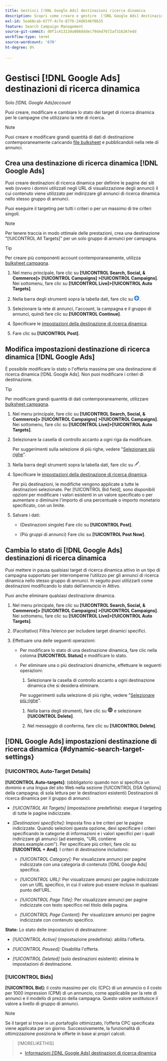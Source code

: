 ```yaml
---
title: Gestisci [!DNL Google Ads] destinazioni ricerca dinamica
description: Scopri come creare e gestire  [!DNL Google Ads] destinazioni di ricerca dinamiche.
exl-id: 5ea68cab-677f-4c7e-8776-24d6546f0b15
feature: Search Campaign Management
source-git-commit: d0f1c413134a0868ddec79ded7672af316267edd
workflow-type: tm+mt
source-wordcount: '678'
ht-degree: 0%

---
```


# Gestisci [!DNL Google Ads] destinazioni di ricerca dinamica

Solo *[!DNL Google Ads]account*

Puoi creare, modificare e cambiare lo stato dei target di ricerca dinamica per le campagne che utilizzano la rete di ricerca.

>[!NOTE]
>
>Puoi creare e modificare grandi quantità di dati di destinazione contemporaneamente caricando [file bulksheet](/help/search-social-commerce/campaign-management/bulksheets/bulksheet-about.md) e pubblicandoli nella rete di annunci.

## Crea una destinazione di ricerca dinamica [!DNL Google Ads]

Puoi creare destinazioni di ricerca dinamica per definire le pagine dei siti web (ovvero i domini utilizzati negli URL di visualizzazione degli annunci) il cui contenuto viene utilizzato per indirizzare gli annunci di ricerca dinamica nello stesso gruppo di annunci.

Puoi eseguire il targeting per tutti i criteri o per un massimo di tre criteri singoli.

>[!NOTE]
>
>Per tenere traccia in modo ottimale delle prestazioni, crea una destinazione &quot;[!UICONTROL All Targets]&quot; per un solo gruppo di annunci per campagna.

>[!TIP]
>
>Per creare più componenti account contemporaneamente, utilizza [bulksheet campagna](/help/search-social-commerce/campaign-management/bulksheets/bulksheet-about.md).

1. Nel menu principale, fare clic su **[!UICONTROL Search, Social, & Commerce]> [!UICONTROL Campaigns] >[!UICONTROL Campaigns]**. Nei sottomenu, fare clic su **[!UICONTROL Live]>[!UICONTROL Auto Targets]**.

1. Nella barra degli strumenti sopra la tabella dati, fare clic su ![Crea](/help/search-social-commerce/assets/add.png "Crea").

1. Selezionare la rete di annunci, l&#39;account, la campagna e il gruppo di annunci, quindi fare clic su **[!UICONTROL Continue]**.

1. Specificare le [impostazioni della destinazione di ricerca dinamica](#dynamic-search-target-settings).

1. Fare clic su **[!UICONTROL Post]**.

## Modifica impostazioni destinazione di ricerca dinamica [!DNL Google Ads]

È possibile modificare lo stato o l&#39;offerta massima per una destinazione di ricerca dinamica [!DNL Google Ads]. Non puoi modificare i criteri di destinazione.

>[!TIP]
>
>Per modificare grandi quantità di dati contemporaneamente, utilizzare [bulksheet campagna](/help/search-social-commerce/campaign-management/bulksheets/bulksheet-about.md).

1. Nel menu principale, fare clic su **[!UICONTROL Search, Social, & Commerce]> [!UICONTROL Campaigns] >[!UICONTROL Campaigns]**. Nei sottomenu, fare clic su **[!UICONTROL Live]>[!UICONTROL Auto Targets]**.

1. Selezionare la casella di controllo accanto a ogni riga da modificare.

   Per suggerimenti sulla selezione di più righe, vedere &quot;[Selezionare più righe](/help/search-social-commerce/common-tasks/navigation-editing-selection/multiple-rows-select.md)&quot;.

1. Nella barra degli strumenti sopra la tabella dati, fare clic su ![Modifica](/help/search-social-commerce/assets/edit.png "Modifica").

1. Specificare le [impostazioni della destinazione di ricerca dinamica](#dynamic-search-target-settings).

   Per più destinazioni, le modifiche vengono applicate a tutte le destinazioni selezionate. Per [!UICONTROL Bid field], sono disponibili opzioni per modificare i valori esistenti in un valore specificato o per aumentare o diminuire l&#39;importo di una percentuale o importo monetario specificato, con un limite.

1. Salvare i dati:

   * (Destinazioni singole) Fare clic su **[!UICONTROL Post]**.

   * (Più gruppi di annunci) Fare clic su **[!UICONTROL Post Now]**.

## Cambia lo stato di [!DNL Google Ads] destinazioni di ricerca dinamica

Puoi mettere in pausa qualsiasi target di ricerca dinamica attivo in un tipo di campagna supportato per interromperne l’utilizzo per gli annunci di ricerca dinamica nello stesso gruppo di annunci. In seguito puoi utilizzarli come destinazioni modificando lo stato dell’annuncio in Attivo.

Puoi anche eliminare qualsiasi destinazione dinamica.

1. Nel menu principale, fare clic su **[!UICONTROL Search, Social, & Commerce]> [!UICONTROL Campaigns] >[!UICONTROL Campaigns]**. Nei sottomenu, fare clic su **[!UICONTROL Live]>[!UICONTROL Auto Targets]**.

1. (Facoltativo) Filtra l’elenco per includere target dinamici specifici.

1. Effettuare una delle seguenti operazioni:

   * Per modificare lo stato di una destinazione dinamica, fare clic nella colonna **[!UICONTROL Status]** e modificare lo stato.

   * Per eliminare una o più destinazioni dinamiche, effettuare le seguenti operazioni:

      1. Selezionare la casella di controllo accanto a ogni destinazione dinamica che si desidera eliminare.

     Per suggerimenti sulla selezione di più righe, vedere &quot;[Selezionare più righe](/help/search-social-commerce/common-tasks/navigation-editing-selection/multiple-rows-select.md)&quot;.

      1. Nella barra degli strumenti, fare clic su ![Altro](/help/search-social-commerce/assets/more.png "Altro") e selezionare **[!UICONTROL Delete]**.

      1. Nel messaggio di conferma, fare clic su **[!UICONTROL Delete]**.

## [!DNL Google Ads] impostazioni destinazione di ricerca dinamica {#dynamic-search-target-settings}

### [!UICONTROL Auto-Target Details]

**[!UICONTROL Auto-targets]:** (obbligatorio quando non si specifica un dominio e una lingua del sito Web nella sezione [!UICONTROL DSA Options] della campagna; di sola lettura per le destinazioni esistenti) Destinazioni di ricerca dinamica per il gruppo di annunci:

* *[!UICONTROL All Targets]* (impostazione predefinita): esegue il targeting di tutte le pagine indicizzate.

* *\[Destinazioni specifiche\]:* Imposta fino a tre criteri per le pagine indicizzate. Quando selezioni questa opzione, devi specificare i criteri specificando le categorie di informazioni e i valori specifici per i quali indirizzare gli annunci (ad esempio, &quot;URL contiene shoes.example.com&quot;). Per specificare più criteri, fare clic su **[!UICONTROL + And]**. I criteri di destinazione includono:

   * *[!UICONTROL Category]:* Per visualizzare annunci per pagine indicizzate con una categoria di contenuto [!DNL Google Ads] specifica.

   * *[!UICONTROL URL]:* Per visualizzare annunci per pagine indicizzate con un URL specifico, in cui il valore può essere incluso in qualsiasi punto dell&#39;URL.

   * *[!UICONTROL Page Title]:* Per visualizzare annunci per pagine indicizzate con testo specifico nel titolo della pagina.

   * *[!UICONTROL Page Content]:* Per visualizzare annunci per pagine indicizzate con contenuto specifico.

**Stato:** Lo stato delle impostazioni di destinazione:

* *[!UICONTROL Active]* (impostazione predefinita): abilita l&#39;offerta.

* *[!UICONTROL Paused]:* Disabilita l&#39;offerta.

* *[!UICONTROL Deleted]* (solo destinazioni esistenti): elimina le impostazioni di destinazione.

### [!UICONTROL Bids]

**[!UICONTROL Bid]:** il costo massimo per clic (CPC) di un annuncio o il costo per 1000 impression (CPM) di un annuncio, come applicabile per la rete di annunci e il modello di prezzo della campagna. Questo valore sostituisce il valore a livello di gruppo di annunci.

>[!NOTE]
>
>Se il target si trova in un portafoglio ottimizzato, l’offerta CPC specificata viene applicata per un giorno. Successivamente, la funzionalità di ottimizzazione posiziona le offerte in base ai propri calcoli.

>[!MORELIKETHIS]
>
>* [Informazioni [!DNL Google Ads] destinazioni di ricerca dinamica](dynamic-search-target-about.md)

